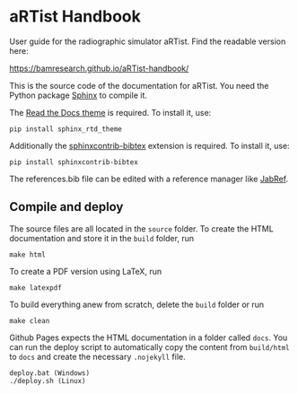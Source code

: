 # aRTist Handbook

User guide for the radiographic simulator aRTist. Find the readable version here:

https://bamresearch.github.io/aRTist-handbook/

This is the source code of the documentation for aRTist. You need the Python package [Sphinx](https://www.sphinx-doc.org) to compile it.

The [Read the Docs theme](https://sphinx-rtd-theme.readthedocs.io) is required. To install it, use:

    pip install sphinx_rtd_theme

Additionally the [sphinxcontrib-bibtex](https://sphinxcontrib-bibtex.readthedocs.io/en/latest/quickstart.html) extension is required. To install it, use:

    pip install sphinxcontrib-bibtex
    
The references.bib file can be edited with a reference manager like [JabRef](https://www.jabref.org/).

## Compile and deploy

The source files are all located in the `source` folder. To create the HTML documentation and store it in the `build` folder, run

    make html

To create a PDF version using LaTeX, run

	make latexpdf

To build everything anew from scratch, delete the `build` folder or run

    make clean

Github Pages expects the HTML documentation in a folder called `docs`. You can run the deploy script to automatically copy the content from `build/html` to `docs` and create the necessary `.nojekyll` file.

    deploy.bat (Windows)
    ./deploy.sh (Linux)